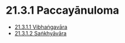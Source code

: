 # 21.3.1 Paccayānuloma

* [21.3.1.1 Vibhaṅgavāra](21.3.1/21.3.1.1.md)
* [21.3.1.2 Saṅkhyāvāra](21.3.1/21.3.1.2.md)
